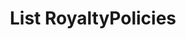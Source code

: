 ---
title: List RoyaltyPolicies
excerpt: Retrieve a paginated, filtered list of RoyaltyPolicies
api:
  file: jacobswagger.json
  operationId: post_api-v1-royalties-policies
hidden: false
---